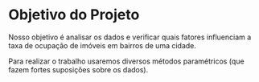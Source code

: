 # Objetivo do Projeto
Nosso  objetivo  é  analisar  os  dados  e  verificar  quais  fatores  influenciam  a  taxa  de ocupação  de  imóveis  em  bairros  de  uma  cidade.

Para  realizar  o  trabalho  usaremos  diversos métodos paramétricos (que fazem fortes suposições sobre os dados).

